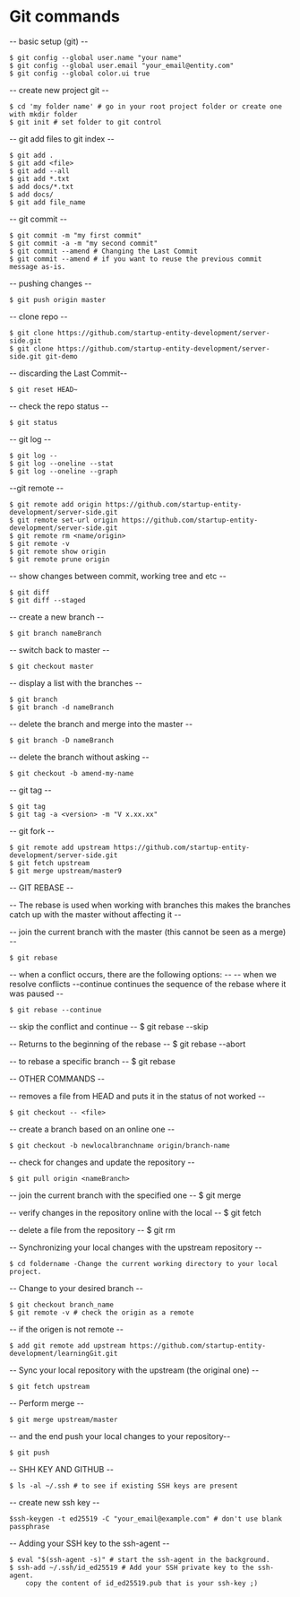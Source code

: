 # Git commands
  
-- basic setup (git) -- 

	$ git config --global user.name "your name"                     
	$ git config --global user.email "your_email@entity.com"
	$ git config --global color.ui true

-- create new project git -- 

	$ cd 'my folder name' # go in your root project folder or create one with mkdir folder
	$ git init # set folder to git control

-- git add files to git index	--

	$ git add .
	$ git add <file>
	$ git add --all
	$ git add *.txt
	$ add docs/*.txt
	$ add docs/
	$ git add file_name 

 -- git commit --  

	$ git commit -m "my first commit" 
	$ git commit -a -m "my second commit"
	$ git commit --amend # Changing the Last Commit
	$ git commit --amend # if you want to reuse the previous commit message as-is.


 -- pushing changes --  

	$ git push origin master

-- clone repo -- 

	$ git clone https://github.com/startup-entity-development/server-side.git
	$ git clone https://github.com/startup-entity-development/server-side.git git-demo

-- discarding the Last Commit--

	$ git reset HEAD~
	
-- check the repo status -- 

	$ git status
 
-- git log --

	$ git log --
	$ git log --oneline --stat
	$ git log --oneline --graph
	
--git remote --

	$ git remote add origin https://github.com/startup-entity-development/server-side.git
	$ git remote set-url origin https://github.com/startup-entity-development/server-side.git
	$ git remote rm <name/origin>
	$ git remote -v
	$ git remote show origin
	$ git remote prune origin

-- show changes between commit,  working tree and etc --

	$ git diff 
	$ git diff --staged

-- create a new branch --

	$ git branch nameBranch

--  switch back to master -- 

	$ git checkout master

-- display a list with the branches --

	$ git branch
	$ git branch -d nameBranch

-- delete the branch and merge into the master --

	$ git branch -D nameBranch 

-- delete the branch without asking --
	
	$ git checkout -b amend-my-name

-- git tag -- 

	$ git tag
	$ git tag -a <version> -m "V x.xx.xx"
	
-- git fork --

	$ git remote add upstream https://github.com/startup-entity-development/server-side.git
	$ git fetch upstream
	$ git merge upstream/master9


-- GIT REBASE --

-- The rebase is used when working with branches this makes the branches catch up with the master without affecting it --

-- join the current branch with the master (this cannot be seen as a merge) --

	$ git rebase

-- when a conflict occurs, there are the following options: --
-- when we resolve conflicts --continue continues the sequence of the rebase where it was paused --

	$ git rebase --continue

-- skip the conflict and continue --
	$ git rebase --skip

-- Returns to the beginning of the rebase --
	$ git rebase --abort

-- to rebase a specific branch --
	$ git rebase <nameBranch>


-- OTHER COMMANDS --


-- removes a file from HEAD and puts it in the status of not worked --

	$ git checkout -- <file>

-- create a branch based on an online one --

	$ git checkout -b newlocalbranchname origin/branch-name

-- check for changes and update the repository --

	$ git pull origin <nameBranch>


-- join the current branch with the specified one --
	$ git merge <nameBranch>

-- verify changes in the repository online with the local --
	$ git fetch

-- delete a file from the repository --
	$ git rm <file>

-- Synchronizing your local changes with the upstream repository -- 
	
	$ cd foldername -Change the current working directory to your local project.

-- Change to your desired branch -- 

	$ git checkout branch_name
	$ git remote -v # check the origin as a remote

-- if the origen is not remote -- 

	$ add git remote add upstream https://github.com/startup-entity-development/learningGit.git 

-- Sync your local repository with the upstream (the original one) --

	$ git fetch upstream

-- Perform merge --

	$ git merge upstream/master

-- and the end push your local changes to your repository--

	$ git push
	
-- SHH KEY AND GITHUB --

	$ ls -al ~/.ssh # to see if existing SSH keys are present

-- create new ssh key -- 

 	$ssh-keygen -t ed25519 -C "your_email@example.com" # don't use blank passphrase 

-- Adding your SSH key to the ssh-agent --
	
	$ eval "$(ssh-agent -s)" # start the ssh-agent in the background.
	$ ssh-add ~/.ssh/id_ed25519 # Add your SSH private key to the ssh-agent. 
     	copy the content of id_ed25519.pub that is your ssh-key ;)
